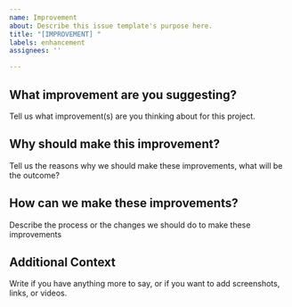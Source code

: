 ```yaml
---
name: Improvement
about: Describe this issue template's purpose here.
title: "[IMPROVEMENT] "
labels: enhancement
assignees: ''

---
```


## What improvement are you suggesting?
Tell us what improvement(s) are you thinking about for this project.


## Why should make this improvement?
Tell us the reasons why we should make these improvements, what will be the outcome?

## How can we make these improvements?
Describe the process or the changes we should do to make these improvements

## Additional Context
Write if you have anything more to say, or if you want to add screenshots, links, or videos.
